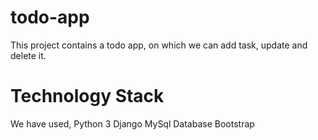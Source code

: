 # todo-app
This project contains a todo app, 
on which we can add task, update and delete it.
# Technology Stack
We have used,
  Python 3
  Django
  MySql Database
  Bootstrap

